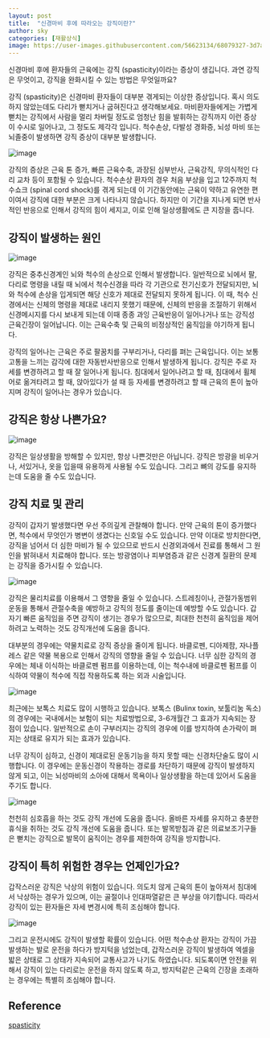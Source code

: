 ```yaml
---
layout: post
title:  "신경마비 후에 따라오는 강직이란?"
author: sky
categories: [재활상식]
image: https://user-images.githubusercontent.com/56623134/68079327-3d7a8800-fe2b-11e9-9f01-b512f375c10e.png
---
```


신경마비 후에 환자들의 근육에는 강직 (spasticity)이라는 증상이 생깁니다. 과연 강직은 무엇이고, 강직을 완화시킬 수 있는 방법은 무엇일까요?


강직 (spasticity)은 신경마비 환자들이 대부분 겪게되는 이상한 증상입니다. 혹시 의도하지 않았는데도 다리가 뻗치거나 굽혀진다고 생각해보세요. 마비환자들에게는 가볍게 뻗치는 강직에서 사람을 멀리 차버릴 정도로 엄청난 힘을 발휘하는 강직까지 이런 증상이 수시로 일어나고, 그 정도도 제각각 입니다. 척수손상, 다발성 경화증, 뇌성 마비 또는 뇌졸중이 발생하면 강직 증상이 대부분 발생합니다.

![image](https://user-images.githubusercontent.com/56623134/68079377-b7127600-fe2b-11e9-89b6-702f73b4c0c1.png)

강직의 증상은 근육 톤 증가, 빠른 근육수축, 과장된 심부반사, 근육강직, 무의식적인 다리 교차 등이 포함될 수 있습니다. 척수손상 환자의 경우 처음 부상을 입고 12주까지 척수쇼크 (spinal cord shock)를 겪게 되는데 이 기간동안에는 근육이 약하고 유연한 편이여서 강직에 대한 부분은 크게 나타나지 않습니다. 하지만 이 기간을 지나게 되면 반사적인 반응으로 인해서 강직의 힘이 세지고, 이로 인해 일상생활에도 큰 지장을 줍니다.

## 강직이 발생하는 원인

![image](https://user-images.githubusercontent.com/56623134/68079737-ce546200-fe31-11e9-89cf-f412f2576cbd.png)

강직은 중추신경계인 뇌와 척수의 손상으로 인해서 발생합니다. 일반적으로 뇌에서 팔, 다리로 명령을 내릴 때 뇌에서 척수신경을 따라 각 기관으로 전기신호가 전달되지만, 뇌와 척수에 손상을 입게되면 해당 신호가 제대로 전달되지 못하게 됩니다. 이 때, 척수 신경에서는 신체의 명령을 제대로 내리지 못했기 때문에, 신체의 반응을 조절하기 위해서 신경메시지를 다시 보내게 되는데 이때 종종 과잉 근육반응이 일어나거나 또는 강직성 근육긴장이 일어납니다. 이는  근육수축 및 근육의 비정상적인 움직임을 야기하게 됩니다.

강직의 일어나는 근육은 주로 팔꿈치를 구부리거나, 다리를 펴는 근육입니다. 이는 보통 고통을 느끼는 감각에 대한 자동반사반응으로 인해서 발생하게 됩니다. 강직은 주로 자세를 변경하려고 할 때 잘 일어나게 됩니다. 침대에서 일어나려고 할 때, 침대에서 휠체어로 옮겨타려고 할 때, 앉아있다가 설 때 등 자세를 변경하려고 할 때 근육의 톤이 높아지며 강직이 일어나는 경우가 있습니다.

## 강직은 항상 나쁜가요?

![image](https://user-images.githubusercontent.com/56623134/68079699-f1cadd00-fe30-11e9-86cb-050c775483a0.png)

강직은 일상생활을 방해할 수 있지만, 항상 나쁜것만은 아닙니다. 강직은 방광을 비우거나, 서있거나, 옷을 입을때 유용하게 사용될 수도 있습니다. 그리고 뼈의 강도를 유지하는데 도움을 줄 수도 있습니다. 


## 강직 치료 및 관리

강직이 갑자기 발생했다면 우선 주의깊게 관찰해야 합니다. 만약 근육의 톤이 증가했다면, 척수에서 무엇인가 병변이 생겼다는 신호일 수도 있습니다. 만약 이대로 방치한다면, 강직을 넘어서 더 심한 마비가 될 수 있으므로 반드시 신경외과에서 진료를 통해서 그 원인을 밝혀내서 치료해야 합니다. 또는 방광염이나 피부염증과 같은 신경계 질환의 문제는 강직을 증가시킬 수 있습니다.

![image](https://user-images.githubusercontent.com/56623134/68079707-38203c00-fe31-11e9-8106-d11e2fee8b2f.png)

강직은 물리치료를 이용해서 그 영향을 줄일 수 있습니다. 스트레칭이나, 관절가동범위 운동을 통해서 관절수축을 예방하고 강직의 정도를 줄이는데 예방할 수도 있습니다. 갑자기 빠른 움직임을 주면 강직이 생기는 경우가 많으므로, 최대한 천천히 움직임을 제어하려고 노력하는 것도 강직개선에 도움을 줍니다. 

대부분의 경우에는 약물치료로 강직 증상을 줄이게 됩니다. 바클로펜, 디아제팜, 자나플레스 같은 약물 복용으로 인해서 강직의 영향을 줄일 수 있습니다. 너무 심한 강직의 경우에는 체내 이식하는 바클로펜 펌프를 이용하는데, 이는 척수내에 바클로펜 펌프를 이식하여 약물이 척수에 직접 작용하도록 하는 외과 시술입니다.

![image](https://user-images.githubusercontent.com/56623134/68079760-17a4b180-fe32-11e9-8c3e-3f2f6e4334d7.png)

최근에는 보톡스 치료도 많이 시행하고 있습니다. 보톡스 (Bulinx toxin, 보툴리눔 독소)의 경우에는 국내에서는 보험이 되는 치료방법으로, 3-6개월간 그 효과가 지속되는 장점이 있습니다. 일반적으로 손이 구부러지는 강직의 경우에 이를 방지하여 손가락이 펴지는 상태로 유지가 되는 효과가 있습니다.

너무 강직이 심하고, 신경이 제대로된 운동기능을 하지 못할 때는 신경차단술도 많이 시행합니다. 이 경우에는 운동신경이 작용하는 경로를 차단하기 때문에 강직이 발생하지 않게 되고, 이는 뇌성마비의 소아에 대해서 목욕이나 일상생활을 하는데 있어서 도움을 주기도 합니다.

![image](https://user-images.githubusercontent.com/56623134/68079748-f5129880-fe31-11e9-86f5-44fe72bbbd62.png)

천천히 심호흡을 하는 것도 강직 개선에 도움을 줍니다. 올바른 자세를 유지하고 충분한 휴식을 취하는 것도 강직 개선에 도움을 줍니다. 또는 발목받침과 같은 의료보조기구들은 뻗치는 강직으로 발목이 움직이는 경우를 제한하여 강직을 방지합니다.

## 강직이 특히 위험한 경우는 언제인가요?

갑작스러운 강직은 낙상의 위험이 있습니다. 의도치 않게 근육의 톤이 높아져서 침대에서 낙상하는 경우가 있으며, 이는 골절이나 인대파열같은 큰 부상을 야기합니다. 따라서 강직이 있는 환자들은 자세 변경시에 특히 조심해야 합니다.

![image](https://user-images.githubusercontent.com/56623134/68079720-50905680-fe31-11e9-8783-1ef65097fba3.png)

그리고 운전시에도 강직이 발생할 확률이 있습니다. 어떤 척수손상 환자는 강직이 가끔 발생하는 발로 운전을 하다가 방지턱을 넘었는데, 갑작스러운 강직이 발생하여 엑셀을 밟은 상태로 그 상태가 지속되어 교통사고가 나기도 하였습니다. 되도록이면 안전을 위해서 강직이 있는 다리로는 운전을 하지 않도록 하고, 방지턱같은 근육의 긴장을 초래하는 경우에는 특별히 조심해야 합니다.

## Reference
[spasticity](https://www.christopherreeve.org/living-with-paralysis/health/secondary-conditions/spasticity)
